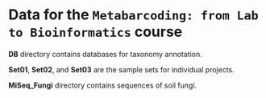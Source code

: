 # Data for the `Metabarcoding: from Lab to Bioinformatics` course

**DB** directory contains databases for taxonomy annotation.

**Set01**, **Set02**, and **Set03** are the sample sets for individual projects.

**MiSeq_Fungi** directory contains sequences of soil fungi.


